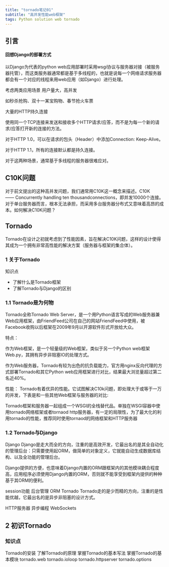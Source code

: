 ```yaml
---
title: "tornado笔记01"
subtitle: "高并发性能web框架"
tags: Python solution web tornado
---
```



## 引言
#### 回想Django的部署方式
以Django为代表的python web应用部署时采用wsgi协议与服务器对接（被服务器托管），而这类服务器通常都是基于多线程的，也就是说每一个网络请求服务器都会有一个对应的线程来用web应用（如Django）进行处理。

考虑两类应用场景
用户量大，高并发

如秒杀抢购、双十一某宝购物、春节抢火车票

大量的HTTP持久连接

使用同一个TCP连接来发送和接收多个HTTP请求/应答，而不是为每一个新的请求/应答打开新的连接的方法。

对于HTTP 1.0，可以在请求的包头（Header）中添加Connection: Keep-Alive。

对于HTTP 1.1，所有的连接默认都是持久连接。

对于这两种场景，通常基于多线程的服务器很难应对。

## C10K问题
对于前文提出的这种高并发问题，我们通常用C10K这一概念来描述。C10K—— Concurrently handling ten thousandconnections，即并发10000个连接。对于单台服务器而言，根本无法承担，而采用多台服务器分布式又意味着高昂的成本。如何解决C10K问题？

## Tornado
Tornado在设计之初就考虑到了性能因素，旨在解决C10K问题，这样的设计使得其成为一个拥有非常高性能的解决方案（服务器与框架的集合体）。

### 1 关于Tornado
知识点
- 了解什么是Tornado框架
- 了解Tornado与Django的区别


### 1.1 Tornado是为何物
Tornado全称Tornado Web Server，是一个用Python语言写成的Web服务器兼Web应用框架，由FriendFeed公司在自己的网站FriendFeed中使用，被Facebook收购以后框架在2009年9月以开源软件形式开放给大众。

特点：

作为Web框架，是一个轻量级的Web框架，类似于另一个Python web框架Web.py，其拥有异步非阻塞IO的处理方式。

作为Web服务器，Tornado有较为出色的抗负载能力，官方用nginx反向代理的方式部署Tornado和其它Python web应用框架进行对比，结果最大浏览量超过第二名近40%。

性能： Tornado有着优异的性能。它试图解决C10k问题，即处理大于或等于一万的并发，下表是和一些其他Web框架与服务器的对比:

Tornado框架和服务器一起组成一个WSGI的全栈替代品。单独在WSGI容器中使用tornado网络框架或者tornaod http服务器，有一定的局限性，为了最大化的利用tornado的性能，推荐同时使用tornaod的网络框架和HTTP服务器


### 1.2 Tornado与Django
Django
Django是走大而全的方向，注重的是高效开发，它最出名的是其全自动化的管理后台：只需要使用起ORM，做简单的对象定义，它就能自动生成数据库结构、以及全功能的管理后台。

Django提供的方便，也意味着Django内置的ORM跟框架内的其他模块耦合程度高，应用程序必须使用Django内置的ORM，否则就不能享受到框架内提供的种种基于其ORM的便利。

session功能
后台管理
ORM
Tornado
Tornado走的是少而精的方向，注重的是性能优越，它最出名的是异步非阻塞的设计方式。

HTTP服务器
异步编程
WebSockets


## 2 初识Tornado
### 知识点
Tornado的安装
了解Tornado的原理
掌握Tornado的基本写法
掌握Tornado的基本模块
tornado.web
tornado.ioloop
tornado.httpserver
tornado.options